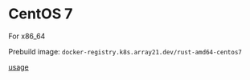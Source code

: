 # CentOS 7
For x86_64

Prebuild image: `docker-registry.k8s.array21.dev/rust-amd64-centos7`

[usage](https://github.com/TobiasDeBruijn/Rust-Docker-Builders/blob/master/README.md)
